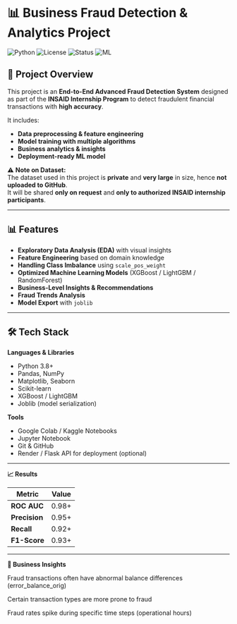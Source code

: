 # 📊 Business Fraud Detection & Analytics Project

![Python](https://img.shields.io/badge/Python-3.8+-blue.svg)
![License](https://img.shields.io/badge/License-MIT-green.svg)
![Status](https://img.shields.io/badge/Status-Production%20Ready-success.svg)
![ML](https://img.shields.io/badge/Machine%20Learning-XGBoost%20%7C%20LightGBM-orange)

## 📌 Project Overview
This project is an **End-to-End Advanced Fraud Detection System** designed as part of the **INSAID Internship Program** to detect fraudulent financial transactions with **high accuracy**.

It includes:
- **Data preprocessing & feature engineering**
- **Model training with multiple algorithms**
- **Business analytics & insights**
- **Deployment-ready ML model**

⚠ **Note on Dataset:**  
The dataset used in this project is **private** and **very large** in size, hence **not uploaded to GitHub**.  
It will be shared **only on request** and **only to authorized INSAID internship participants**.

---

## 📊 Features
- **Exploratory Data Analysis (EDA)** with visual insights
- **Feature Engineering** based on domain knowledge
- **Handling Class Imbalance** using `scale_pos_weight`
- **Optimized Machine Learning Models** (XGBoost / LightGBM / RandomForest)
- **Business-Level Insights & Recommendations**
- **Fraud Trends Analysis**
- **Model Export** with `joblib`

---

## 🛠 Tech Stack
**Languages & Libraries**
- Python 3.8+
- Pandas, NumPy
- Matplotlib, Seaborn
- Scikit-learn
- XGBoost / LightGBM
- Joblib (model serialization)

**Tools**
- Google Colab / Kaggle Notebooks
- Jupyter Notebook
- Git & GitHub
- Render / Flask API for deployment (optional)

---

**📈 Results**

| Metric        | Value |
| ------------- | ----- |
| **ROC AUC**   | 0.98+ |
| **Precision** | 0.95+ |
| **Recall**    | 0.92+ |
| **F1-Score**  | 0.93+ |

---

**📌 Business Insights**

Fraud transactions often have abnormal balance differences (error_balance_orig)

Certain transaction types are more prone to fraud

Fraud rates spike during specific time steps (operational hours)


